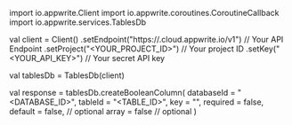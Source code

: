 import io.appwrite.Client
import io.appwrite.coroutines.CoroutineCallback
import io.appwrite.services.TablesDb

val client = Client()
    .setEndpoint("https://<REGION>.cloud.appwrite.io/v1") // Your API Endpoint
    .setProject("<YOUR_PROJECT_ID>") // Your project ID
    .setKey("<YOUR_API_KEY>") // Your secret API key

val tablesDb = TablesDb(client)

val response = tablesDb.createBooleanColumn(
    databaseId = "<DATABASE_ID>",
    tableId = "<TABLE_ID>",
    key = "",
    required = false,
    default = false, // optional
    array = false // optional
)
